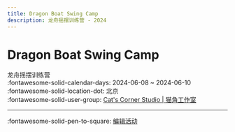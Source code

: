 ```yaml
---
title: Dragon Boat Swing Camp
description: 龙舟摇摆训练营 - 2024
---
```


# Dragon Boat Swing Camp 

龙舟摇摆训练营  
:fontawesome-solid-calendar-days: 2024-06-08 ~ 2024-06-10  
:fontawesome-solid-location-dot: 北京  
:fontawesome-solid-user-group: [Cat's Corner Studio | 猫角工作室](https://swing.kids/zh_CN/cat-s-corner-studio)  


---

:fontawesome-solid-pen-to-square: [编辑活动](https://github.com/swingdance/events/issues/new?assignees=&labels=update+event&projects=&template=03-update_entity.yml&title=Update%20Event%3A%202024%2Fzh_CN%20%E2%80%A2%20Dragon%20Boat%20Swing%20Camp&region=zh_CN&year=2024&id=dragon-boat-swing-camp-2024&name=Dragon%20Boat%20Swing%20Camp&org_id=cat-s-corner-studio)

